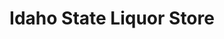 ---
title: "Idaho State Liquor Store"
url: /boise/idaho-state-liquor-store-south-five-mile-road/
shop: alcohol
---